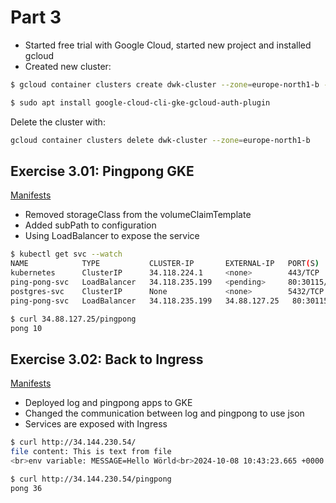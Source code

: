 # Part 3

- Started free trial with Google Cloud, started new project and installed gcloud
- Created new cluster: 

```bash 
$ gcloud container clusters create dwk-cluster --zone=europe-north1-b --cluster-version=1.30

$ sudo apt install google-cloud-cli-gke-gcloud-auth-plugin
```

Delete the cluster with:

```bash
gcloud container clusters delete dwk-cluster --zone=europe-north1-b 
```

## Exercise 3.01: Pingpong GKE

[Manifests](e_3.01/)

- Removed storageClass from the volumeClaimTemplate
- Added subPath to configuration
- Using LoadBalancer to expose the service

```bash
$ kubectl get svc --watch
NAME            TYPE           CLUSTER-IP       EXTERNAL-IP   PORT(S)        AGE
kubernetes      ClusterIP      34.118.224.1     <none>        443/TCP        4d19h
ping-pong-svc   LoadBalancer   34.118.235.199   <pending>     80:30115/TCP   31s
postgres-svc    ClusterIP      None             <none>        5432/TCP       73s
ping-pong-svc   LoadBalancer   34.118.235.199   34.88.127.25   80:30115/TCP   38s

$ curl 34.88.127.25/pingpong
pong 10
```

## Exercise 3.02: Back to Ingress

[Manifests](e_3.02/)

- Deployed log and pingpong apps to GKE
- Changed the communication between log and pingpong to use json
- Services are exposed with Ingress

```bash
$ curl http://34.144.230.54/
file content: This is text from file
<br>env variable: MESSAGE=Hello Wörld<br>2024-10-08 10:43:23.665 +0000 51ac1a7b-46e6-45a9-a2f1-3f9843084874<br>Ping / Pongs: 35

$ curl http://34.144.230.54/pingpong
pong 36
```